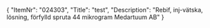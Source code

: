 {
  "ItemNr": "024303",
  "Title": "test",
  "Description": "Rebif, inj-vätska, lösning, förfylld spruta 44 mikrogram Medartuum AB"
}